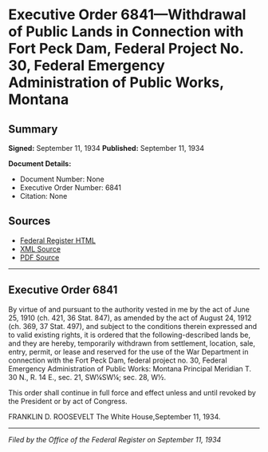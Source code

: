 # Executive Order 6841—Withdrawal of Public Lands in Connection with Fort Peck Dam, Federal Project No. 30, Federal Emergency Administration of Public Works, Montana

## Summary

**Signed:** September 11, 1934
**Published:** September 11, 1934

**Document Details:**
- Document Number: None
- Executive Order Number: 6841
- Citation: None

## Sources
- [Federal Register HTML](https://www.presidency.ucsb.edu/documents/executive-order-6841-withdrawal-public-lands-connection-with-fort-peck-dam-federal-project)
- [XML Source](None)
- [PDF Source](None)

---

## Executive Order 6841

By virtue of and pursuant to the authority vested in me by the act of June 25, 1910 (ch. 421, 36 Stat. 847), as amended by the act of August 24, 1912 (ch. 369, 37 Stat. 497), and subject to the conditions therein expressed and to valid existing rights, it is ordered that the following-described lands be, and they are hereby, temporarily withdrawn from settlement, location, sale, entry, permit, or lease and reserved for the use of the War Department in connection with the Fort Peck Dam, federal project no. 30, Federal Emergency Administration of Public Works:
Montana Principal Meridian
T. 30 N., R. 14 E., sec. 21, SW¼SW¼;
sec. 28, W½.

This order shall continue in full force and effect unless and until revoked by the President or by act of Congress.

FRANKLIN D. ROOSEVELT
The White House,September 11, 1934.

---

*Filed by the Office of the Federal Register on September 11, 1934*

